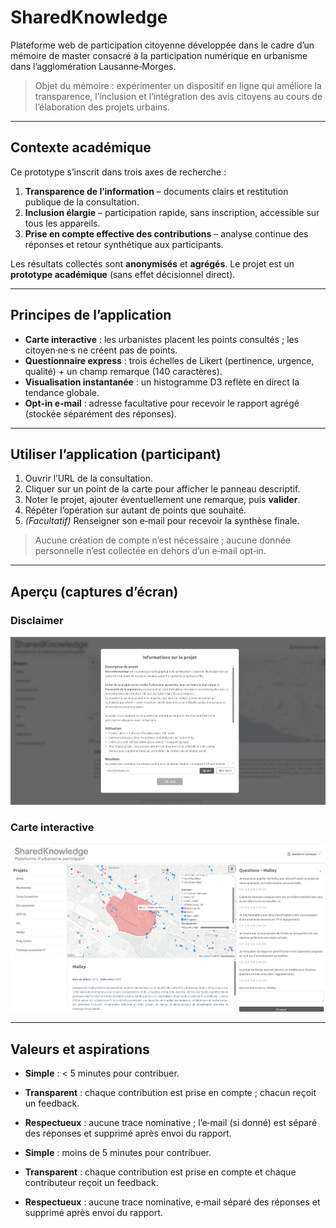 # SharedKnowledge

Plateforme web de participation citoyenne développée dans le cadre d’un mémoire de master consacré à la participation numérique en urbanisme dans l’agglomération Lausanne‑Morges.

> Objet du mémoire : expérimenter un dispositif en ligne qui améliore la transparence, l’inclusion et l’intégration des avis citoyens au cours de l’élaboration des projets urbains.

---

## Contexte académique

Ce prototype s’inscrit dans trois axes de recherche :
1. **Transparence de l’information** – documents clairs et restitution publique de la consultation.  
2. **Inclusion élargie** – participation rapide, sans inscription, accessible sur tous les appareils.  
3. **Prise en compte effective des contributions** – analyse continue des réponses et retour synthétique aux participants.

Les résultats collectés sont **anonymisés** et **agrégés**. Le projet est un **prototype académique** (sans effet décisionnel direct).

---

## Principes de l’application

- **Carte interactive** : les urbanistes placent les points consultés ; les citoyen·ne·s ne créent pas de points.
- **Questionnaire express** : trois échelles de Likert (pertinence, urgence, qualité) + un champ remarque (140 caractères).
- **Visualisation instantanée** : un histogramme D3 reflète en direct la tendance globale.
- **Opt‑in e‑mail** : adresse facultative pour recevoir le rapport agrégé (stockée séparément des réponses).

---

## Utiliser l’application (participant)

1. Ouvrir l’URL de la consultation.  
2. Cliquer sur un point de la carte pour afficher le panneau descriptif.  
3. Noter le projet, ajouter éventuellement une remarque, puis **valider**.  
4. Répéter l’opération sur autant de points que souhaité.  
5. *(Facultatif)* Renseigner son e‑mail pour recevoir la synthèse finale.

> Aucune création de compte n’est nécessaire ; aucune donnée personnelle n’est collectée en dehors d’un e‑mail opt‑in.

---

## Aperçu (captures d’écran)

### Disclaimer
![Capture du disclaimer](png/disclaimer.png "Aperçu du bandeau/encadré de disclaimer affiché aux participantes et participants")

### Carte interactive
![Capture de la carte](png/carte.png "Aperçu de la carte avec les points de consultation")

---

## Valeurs et aspirations

- **Simple** : < 5 minutes pour contribuer.  
- **Transparent** : chaque contribution est prise en compte ; chacun reçoit un feedback.  
- **Respectueux** : aucune trace nominative ; l’e‑mail (si donné) est séparé des réponses et supprimé après envoi du rapport.


- **Simple** : moins de 5 minutes pour contribuer.
- **Transparent** : chaque contribution est prise en compte et chaque contributeur reçoit un feedback.
- **Respectueux** : aucune trace nominative, e‑mail séparé des réponses et supprimé après envoi du rapport.


